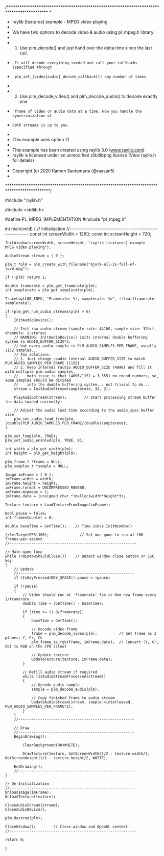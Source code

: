 /*******************************************************************************************
*
*   raylib [textures] example - MPEG video playing
*
*   We have two options to decode video & audio using pl_mpeg.h library:
*
*   1) Use plm_decode() and just hand over the delta time since the last call.
*      It will decode everything needed and call your callbacks (specified through
*      plm_set_{video|audio}_decode_callback()) any number of times.
*
*   2) Use plm_decode_video() and plm_decode_audio() to decode exactly one
*      frame of video or audio data at a time. How you handle the synchronization of
*     both streams is up to you.
*
*   This example uses option 2)
*
*   This example has been created using raylib 3.0 (www.raylib.com)
*   raylib is licensed under an unmodified zlib/libpng license (View raylib.h for details)
*
*   Copyright (c) 2020 Ramon Santamaria (@raysan5)
*
********************************************************************************************/

#include "raylib.h"

#include <stdlib.h>

#define PL_MPEG_IMPLEMENTATION
#include "pl_mpeg.h"

int main(void)
{
    // Initialization
    //---------------------------------------------------------
    const int screenWidth = 1280;
    const int screenHeight = 720;

    InitWindow(screenWidth, screenHeight, "raylib [textures] example - MPEG video playing");
    
    AudioStream stream = { 0 };

    plm_t *plm = plm_create_with_filename("bjork-all-is-full-of-love.mpg");

    if (!plm) return 1;
    
    double framerate = plm_get_framerate(plm);
    int samplerate = plm_get_samplerate(plm);

	TraceLog(LOG_INFO, "Framerate: %f, samplerate: %d",	(float)framerate, samplerate);
       
	if (plm_get_num_audio_streams(plm) > 0) 
    {
        InitAudioDevice();

        // Init raw audio stream (sample rate: 44100, sample size: 32bit, channels: 2-stereo)
        // WARNING: InitAudioDevice() inits internal double buffering system to AUDIO_BUFFER_SIZE*2,
        // but every audio sample is PLM_AUDIO_SAMPLES_PER_FRAME, usually 1152 samples...
        // Two solutions:
        // 1. Just change raudio internal AUDIO_BUFFER_SIZE to match PLM_AUDIO_SAMPLES_PER_FRAME (1152)
        // 2. Keep internal raudio AUDIO_BUFFER_SIZE (4096) and fill it with multiple plm audio samples,
        //    main issue is that (4096/1152 = 3.555) no round numbers, so, some samples should be divided
        //    into the double buffering system... not trivial to do...
        stream = InitAudioStream(samplerate, 32, 2);

        PlayAudioStream(stream);        // Start processing stream buffer (no data loaded currently)

		// Adjust the audio lead time according to the audio_spec buffer size
		plm_set_audio_lead_time(plm, (double)PLM_AUDIO_SAMPLES_PER_FRAME/(double)samplerate);
	}
	
	plm_set_loop(plm, TRUE);
	plm_set_audio_enabled(plm, TRUE, 0);
	
	int width = plm_get_width(plm);
	int height = plm_get_height(plm);
    
	plm_frame_t *frame = NULL;
    plm_samples_t *sample = NULL;
    
    Image imFrame = { 0 };
    imFrame.width = width;
    imFrame.height = height;
    imFrame.format = UNCOMPRESSED_R8G8B8;
    imFrame.mipmaps = 1;
    imFrame.data = (unsigned char *)malloc(width*height*3);

    Texture texture = LoadTextureFromImage(imFrame);
    
    bool pause = false;
    int framesCounter = 0;
    
    double baseTime = GetTime();    // Time since InitWindow()

    //SetTargetFPS(100);              // Set our game to run at 100 frames-per-second
    //----------------------------------------------------------

    // Main game loop
    while (!WindowShouldClose())    // Detect window close button or ESC key
    {
        // Update
        //-----------------------------------------------------
        if (IsKeyPressed(KEY_SPACE)) pause = !pause;

        if (!pause)
        {
            // Video should run at 'framerate' fps => One new frame every 1/framerate
            double time = (GetTime() - baseTime);
            
            if (time >= (1.0/framerate))
            {
                baseTime = GetTime();
                
                // Decode video frame
                frame = plm_decode_video(plm);          // Get frame as 3 planes: Y, Cr, Cb
                plm_frame_to_rgb(frame, imFrame.data);  // Convert (Y, Cr, Cb) to RGB on the CPU (slow)
                
                // Update texture
                UpdateTexture(texture, imFrame.data);
            }

            // Refill audio stream if required
            while (IsAudioStreamProcessed(stream))
            {
                // Decode audio sample
                sample = plm_decode_audio(plm);
                
                // Copy finished frame to audio stream
                UpdateAudioStream(stream, sample->interleaved, PLM_AUDIO_SAMPLES_PER_FRAME*2);
            }
        }
        //-----------------------------------------------------

        // Draw
        //-----------------------------------------------------
        BeginDrawing();

            ClearBackground(RAYWHITE);

            DrawTexture(texture, GetScreenWidth()/2 - texture.width/2, GetScreenHeight()/2 - texture.height/2, WHITE);

        EndDrawing();
        //-----------------------------------------------------
    }

    // De-Initialization
    //---------------------------------------------------------
    UnloadImage(imFrame);
    UnloadTexture(texture);
    
    CloseAudioStream(stream);
    CloseAudioDevice();

    plm_destroy(plm);
    
    CloseWindow();        // Close window and OpenGL context
    //----------------------------------------------------------

    return 0;
}